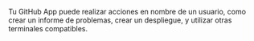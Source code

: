 Tu GitHub App puede realizar acciones en nombre de un usuario, como crear un informe de problemas, crear un despliegue, y utilizar otras terminales compatibles.
